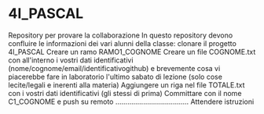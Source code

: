 # 4I_PASCAL
Repository per provare la collaborazione
In questo repository devono confluire le informazioni dei vari alunni della classe:
clonare il progetto 4I_PASCAL
Creare un ramo RAMO1_COGNOME
Creare un file COGNOME.txt con all'interno i vostri dati identificativi (nome/cognome/email/identificativogithub) e brevemente cosa vi piacerebbe fare in laboratorio l'ultimo sabato di lezione (solo cose lecite/legali e inerenti alla materia)
Aggiungere un riga nel file TOTALE.txt con i vostri dati identificativi (gli stessi di prima)
Committare con il nome C1_COGNOME e push su remoto
.....................................
Attendere istruzioni


